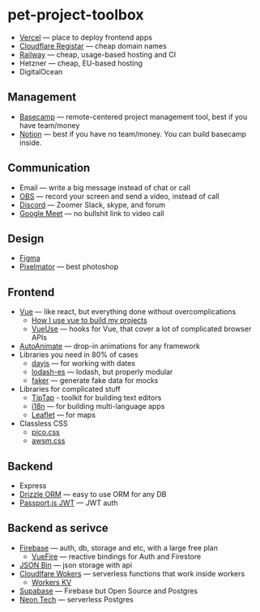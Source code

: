 # pet-project-toolbox

- [Vercel](https://vercel.com) — place to deploy frontend apps
- [Cloudflare Registar](https://www.cloudflare.com/products/registrar/) — cheap domain names
- [Railway](https://railway.app/) — cheap, usage-based hosting and CI
- Hetzner — cheap, EU-based hosting
- DigitalOcean

## Management
- [Basecamp](basecamp.com/) — remote-centered project management tool, best if you have team/money
- [Notion](notion.so/) — best if you have no team/money. You can build basecamp inside.

## Communication
- Email — write a big message instead of chat or call
- [OBS](https://obsproject.com/) — record your screen and send a video, instead of call
- [Discord](https://discord.com/) — Zoomer Slack, skype, and forum
- [Google Meet](https://meet.google.com/) — no bullshit link to video call

## Design
- [Figma](figma.com/)
- [Pixelmator](https://www.pixelmator.com/pro/) — best photoshop

## Frontend
- [Vue](https://vuejs.org/) — like react, but everything done without overcomplications
  - [How I use vue to build my projects](https://github.com/brachkow/vue-template)
  - [VueUse](https://vueuse.org/guide/) — hooks for Vue, that cover a lot of complicated browser APIs
- [AutoAnimate](https://auto-animate.formkit.com/) — drop-in animations for any framework
- Libraries you need in 80% of cases
  - [dayjs](https://day.js.org/) — for working with dates
  - [lodash-es](https://www.npmjs.com/package/lodash-es) — lodash, but properly modular
  - [faker](https://fakerjs.dev/) — generate fake data for mocks
- Libraries for complicated stuff
  - [TipTap](https://tiptap.dev/) - toolkit for building text editors
  - [i18n](https://github.com/intlify/vue-i18n-next) — for building multi-language apps
  - [Leaflet](https://github.com/vue-leaflet/vue-leaflet) — for maps
- Classless CSS
  - [pico.css](https://picocss.com/)
  - [awsm.css](https://www.npmjs.com/package/@nuxtjs/svg)

## Backend
- Express
- [Drizzle ORM](https://orm.drizzle.team/docs/overview) — easy to use ORM for any DB
- [Passport.js JWT](https://www.passportjs.org/packages/passport-jwt/) — JWT auth

## Backend as serivce
- [Firebase](https://firebase.google.com/) — auth, db, storage and etc, with a large free plan
  - [VueFire](https://vuefire.vuejs.org/) — reactive bindings for Auth and Firestore 
- [JSON Bin](https://jsonbin.io/) — json storage with api
- [Cloudlfare Wokers](https://workers.cloudflare.com/) — serverless functions that work inside workers
  - [Workers KV](https://developers.cloudflare.com/workers/wrangler/workers-kv/)
- [Supabase](https://supabase.com/) — Firebase but Open Source and Postgres
- [Neon Tech](https://neon.tech/) — serverless Postgres
